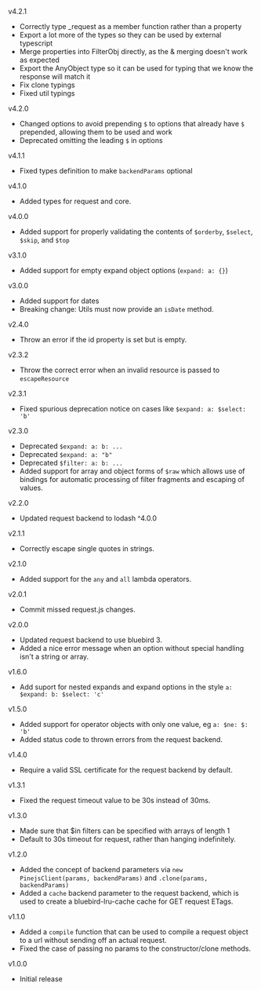 v4.2.1

* Correctly type _request as a member function rather than a property
* Export a lot more of the types so they can be used by external typescript
* Merge properties into FilterObj directly, as the & merging doesn't work as expected
* Export the AnyObject type so it can be used for typing that we know the response will match it
* Fix clone typings
* Fixed util typings

v4.2.0

* Changed options to avoid prepending `$` to options that already have `$` prepended, allowing them to be used and work
* Deprecated omitting the leading `$` in options

v4.1.1

* Fixed types definition to make `backendParams` optional

v4.1.0

* Added types for request and core.

v4.0.0

* Added support for properly validating the contents of `$orderby`, `$select`, `$skip`, and `$top`

v3.1.0

* Added support for empty expand object options (`expand: a: {}`)

v3.0.0

* Added support for dates
* Breaking change: Utils must now provide an `isDate` method.

v2.4.0

* Throw an error if the id property is set but is empty.

v2.3.2

* Throw the correct error when an invalid resource is passed to `escapeResource`

v2.3.1

* Fixed spurious deprecation notice on cases like `$expand: a: $select: 'b'`

v2.3.0

* Deprecated `$expand: a: b: ...`
* Deprecated `$expand: a: "b"`
* Deprecated `$filter: a: b: ...`
* Added support for array and object forms of `$raw` which allows use of bindings for automatic processing of filter fragments and escaping of values.

v2.2.0

* Updated request backend to lodash ^4.0.0

v2.1.1

* Correctly escape single quotes in strings.

v2.1.0

* Added support for the `any` and `all` lambda operators.

v2.0.1

* Commit missed request.js changes.

v2.0.0

* Updated request backend to use bluebird 3.
* Added a nice error message when an option without special handling isn't a string or array.

v1.6.0

* Add suport for nested expands and expand options in the style `a: $expand: b: $select: 'c'`

v1.5.0

* Added support for operator objects with only one value, eg `a: $ne: $: 'b'`
* Added status code to thrown errors from the request backend.

v1.4.0

* Require a valid SSL certificate for the request backend by default.

v1.3.1

* Fixed the request timeout value to be 30s instead of 30ms.

v1.3.0

* Made sure that $in filters can be specified with arrays of length 1
* Default to 30s timeout for request, rather than hanging indefinitely.

v1.2.0

* Added the concept of backend parameters via `new PinejsClient(params, backendParams)` and `.clone(params, backendParams)`
* Added a `cache` backend parameter to the request backend, which is used to create a bluebird-lru-cache cache for GET request ETags.

v1.1.0

* Added a `compile` function that can be used to compile a request object to a url without sending off an actual request.
* Fixed the case of passing no params to the constructor/clone methods.

v1.0.0

* Initial release

